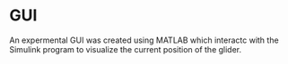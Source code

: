 # GUI

An expermental GUI was created using MATLAB which interactc with the Simulink program to visualize the current position of the glider. 
